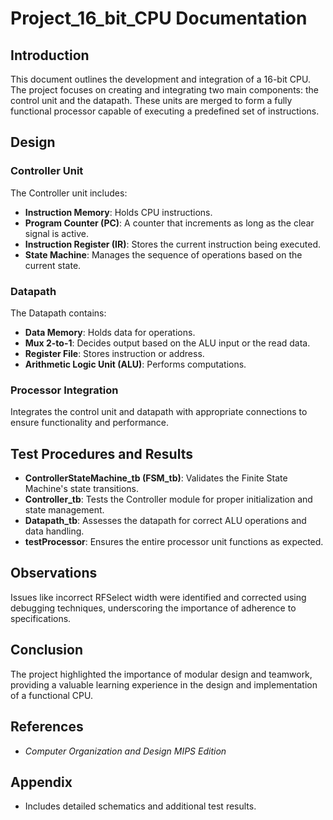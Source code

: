 # Project_16_bit_CPU Documentation

## Introduction

This document outlines the development and integration of a 16-bit CPU. The project focuses on creating and integrating two main components: the control unit and the datapath. These units are merged to form a fully functional processor capable of executing a predefined set of instructions.

## Design

### Controller Unit

The Controller unit includes:

- **Instruction Memory**: Holds CPU instructions.
- **Program Counter (PC)**: A counter that increments as long as the clear signal is active.
- **Instruction Register (IR)**: Stores the current instruction being executed.
- **State Machine**: Manages the sequence of operations based on the current state.

### Datapath

The Datapath contains:

- **Data Memory**: Holds data for operations.
- **Mux 2-to-1**: Decides output based on the ALU input or the read data.
- **Register File**: Stores instruction or address.
- **Arithmetic Logic Unit (ALU)**: Performs computations.

### Processor Integration

Integrates the control unit and datapath with appropriate connections to ensure functionality and performance.

## Test Procedures and Results

- **ControllerStateMachine_tb (FSM_tb)**: Validates the Finite State Machine's state transitions.
- **Controller_tb**: Tests the Controller module for proper initialization and state management.
- **Datapath_tb**: Assesses the datapath for correct ALU operations and data handling.
- **testProcessor**: Ensures the entire processor unit functions as expected.

## Observations

Issues like incorrect RFSelect width were identified and corrected using debugging techniques, underscoring the importance of adherence to specifications.

## Conclusion

The project highlighted the importance of modular design and teamwork, providing a valuable learning experience in the design and implementation of a functional CPU.

## References

- _Computer Organization and Design MIPS Edition_

## Appendix

- Includes detailed schematics and additional test results.

